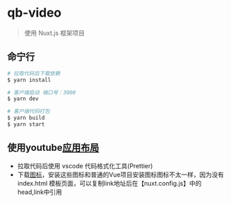 # qb-video

> 使用 Nuxt.js 框架项目

## 命宁行

``` bash
# 拉取代码后下载依赖
$ yarn install

# 客户端启动 端口号：3000
$ yarn dev

# 客户端代码打包
$ yarn build
$ yarn start

```

## 使用youtube[应用布局](https://vuetifyjs.com/zh-Hans/getting-started/pre-made-layouts)
- 拉取代码后使用 vscode 代码格式化工具(Prettier)
- 下载[图标](https://vuetifyjs.com/en/customization/icons#install-material-icons)，安装这些图标和普通的Vue项目安装图标图标不太一样，因为没有index.html 模板页面，可以复制link地址后在【nuxt.config.js】中的head,link中引用


